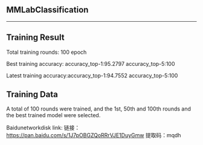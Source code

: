 ## MMLabClassification
---

## Training Result

Total training rounds: 100 epoch

Best training accuracy: accuracy_top-1:95.2797 accuracy_top-5:100

Latest training accuracy:accuracy_top-1:94.7552 accuracy_top-5:100


## Training Data

A total of 100 rounds were trained, and the 1st, 50th and 100th rounds and the best trained model were selected.

Baidunetworkdisk link:
链接：https://pan.baidu.com/s/1J7pOBGZQoRRrVJE1DuyGmw 
提取码：mqdh

